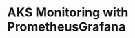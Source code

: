# AKS Monitoring with PrometheusGrafana                                                                                                                                                                                                                                                                                                                                                                                                                                                                                                            
